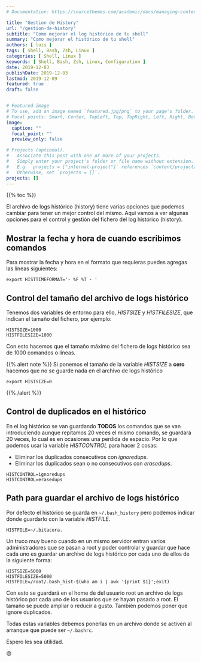 ```yaml
---
# Documentation: https://sourcethemes.com/academic/docs/managing-content/

title: "Gestion de History"
url: "/gestion-de-history"
subtitle: "Como mejorar el log histórico de tu shell"
summary: "Como mejorar el histórico de tu shell"
authors: [ luis ]
tags: [ Shell, Bash, Zsh, Linux ]
categories: [ Shell, Linux ]
keywords: [ Shell, Bash, Zsh, Linux, Configuration ]
date: 2019-12-03
publishDate: 2019-12-03
lastmod: 2019-12-09
featured: true
draft: false


# Featured image
# To use, add an image named `featured.jpg/png` to your page's folder.
# Focal points: Smart, Center, TopLeft, Top, TopRight, Left, Right, BottomLeft, Bottom, BottomRight.
image:
  caption: ""
  focal_point: ""
  preview_only: false

# Projects (optional).
#   Associate this post with one or more of your projects.
#   Simply enter your project's folder or file name without extension.
#   E.g. `projects = ["internal-project"]` references `content/project/deep-learning/index.md`.
#   Otherwise, set `projects = []`.
projects: []
---
```


{{% toc %}}

El archivo de logs histórico (history) tiene varias opciones que podemos cambiar para tener un mejor control del mismo. Aquí vamos a ver algunas opciones para el control y gestión del fichero del log histórico (history).

## Mostrar la fecha y hora de cuando escribimos comandos

Para mostrar la fecha y hora en el formato que requieras puedes agregas las lineas siguientes:

```shell
export HISTTIMEFORMAT='- %F %T - '
```

## Control del tamaño del archivo de logs histórico

Tenemos dos variables de entorno para ello, *HISTSIZE* y *HISTFILESIZE*, que indican el tamaño del fichero, por ejemplo:

```shell
HISTSIZE=1000
HISTFILESIZE=1000
```

Con esto hacemos que el tamaño máximo del fichero de logs histórico sea de 1000 comandos o líneas.

{{% alert note %}}
Si ponemos el tamaño de la variable *HISTSIZE* a **cero** hacemos que no se guarde nada en el archivo de logs histórico
```shell
export HISTSIZE=0
```
{{% /alert %}}

## Control de duplicados en el histórico

En el log histórico se van guardando **TODOS** los comandos que se van introduciendo aunque repitamos 20 veces el mismo comando, se guardará 20 veces, lo cual es en ocasiones una perdida de espacio.
Por lo que podemos usar la variable *HISTCONTROL* para hacer 2 cosas:

- Eliminar los duplicados consecutivos con *ignoredups*.
- Eliminar los duplicados sean o no consecutivos con *erasedups*.

```shell
HISTCONTROL=ignoredups
HISTCONTROL=erasedups
```

## Path para guardar el archivo de logs histórico

Por defecto el histórico se guarda en ```~/.bash_history``` pero podemos indicar donde guardarlo con la variable *HISTFILE*.

```shell
HISTFILE=~/.bitacora.
```

Un truco muy bueno cuando en un mismo servidor entran varios administradores que se pasan a root y poder controlar y guardar que hace cada uno es guardar un archivo de logs histórico por cada uno de ellos de la siguiente forma:

```shell
HISTSIZE=5000
HISTFILESIZE=5000
HISTFILE=/root/.bash_hist-$(who am i | awk '{print $1}';exit)
```

Con esto se guardará en el home de del usuario root un archivo de logs histórico por cada uno de los usuarios que se hayan pasado a root. El tamaño se puede ampliar o reducir a gusto. También podemos poner que ignore duplicados. 

Todas estas variables debemos ponerlas en un archivo donde se activen al arranque que puede ser ```~/.bashrc```.

Espero les sea útilidad.

:smile: